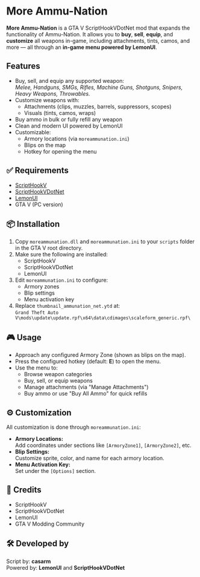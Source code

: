 
  <h1>More Ammu-Nation</h1>

  <p><strong>More Ammu-Nation</strong> is a GTA V ScriptHookVDotNet mod that expands the functionality of Ammu-Nation. It allows you to <strong>buy</strong>, <strong>sell</strong>, <strong>equip</strong>, and <strong>customize</strong> all weapons in-game, including attachments, tints, camos, and more — all through an <strong>in-game menu powered by LemonUI</strong>.</p>

  <h2>Features</h2>
  <ul>
    <li>Buy, sell, and equip any supported weapon:<br>
        <em>Melee, Handguns, SMGs, Rifles, Machine Guns, Shotguns, Snipers, Heavy Weapons, Throwables.</em></li>
    <li>Customize weapons with:
      <ul>
        <li>Attachments (clips, muzzles, barrels, suppressors, scopes)</li>
        <li>Visuals (tints, camos, wraps)</li>
      </ul>
    </li>
    <li>Buy ammo in bulk or fully refill any weapon</li>
    <li>Clean and modern UI powered by LemonUI</li>
    <li>Customizable:
      <ul>
        <li>Armory locations (via <code>moreammunation.ini</code>)</li>
        <li>Blips on the map</li>
        <li>Hotkey for opening the menu</li>
      </ul>
    </li>
  </ul>

  <h2>✅ Requirements</h2>
  <ul>
    <li><a href="http://www.dev-c.com/gtav/scripthookv/" target="_blank">ScriptHookV</a></li>
    <li><a href="https://github.com/crosire/scripthookvdotnet" target="_blank">ScriptHookVDotNet</a></li>
    <li><a href="https://github.com/LemonUIbyLemon/LemonUI" target="_blank">LemonUI</a></li>
    <li>GTA V (PC version)</li>
  </ul>

  <h2>📦 Installation</h2>
  <ol>
    <li>Copy <code>moreammunation.dll</code> and <code>moreammunation.ini</code> to your <code>scripts</code> folder in the GTA V root directory.</li>
    <li>Make sure the following are installed:
      <ul>
        <li>ScriptHookV</li>
        <li>ScriptHookVDotNet</li>
        <li>LemonUI</li>
      </ul>
    </li>
    <li>Edit <code>moreammunation.ini</code> to configure:
      <ul>
        <li>Armory zones</li>
        <li>Blip settings</li>
        <li>Menu activation key</li>
      </ul>
    </li>
    <li>Replace <code>thumbnail_ammunation_net.ytd</code> at:<br>
        <code>Grand Theft Auto V\mods\update\update.rpf\x64\data\cdimages\scaleform_generic.rpf\</code></li>
  </ol>

  <h2>🎮 Usage</h2>
  <ul>
    <li>Approach any configured Armory Zone (shown as blips on the map).</li>
    <li>Press the configured hotkey (default: <strong>E</strong>) to open the menu.</li>
    <li>Use the menu to:
      <ul>
        <li>Browse weapon categories</li>
        <li>Buy, sell, or equip weapons</li>
        <li>Manage attachments (via "Manage Attachments")</li>
        <li>Buy ammo or use "Buy All Ammo" for quick refills</li>
      </ul>
    </li>
  </ul>

  <h2>⚙️ Customization</h2>
  <p>All customization is done through <code>moreammunation.ini</code>:</p>
  <ul>
    <li><strong>Armory Locations:</strong><br>
        Add coordinates under sections like <code>[ArmoryZone1]</code>, <code>[ArmoryZone2]</code>, etc.</li>
    <li><strong>Blip Settings:</strong><br>
        Customize sprite, color, and name for each armory location.</li>
    <li><strong>Menu Activation Key:</strong><br>
        Set under the <code>[Options]</code> section.</li>
  </ul>

  <h2>👥 Credits</h2>
  <ul>
    <li>ScriptHookV</li>
    <li>ScriptHookVDotNet</li>
    <li>LemonUI</li>
    <li>GTA V Modding Community</li>
  </ul>

  <h2>🛠️ Developed by</h2>
  <p>Script by: <strong>casarm</strong><br>
  Powered by: <strong>LemonUI</strong> and <strong>ScriptHookVDotNet</strong></p>
